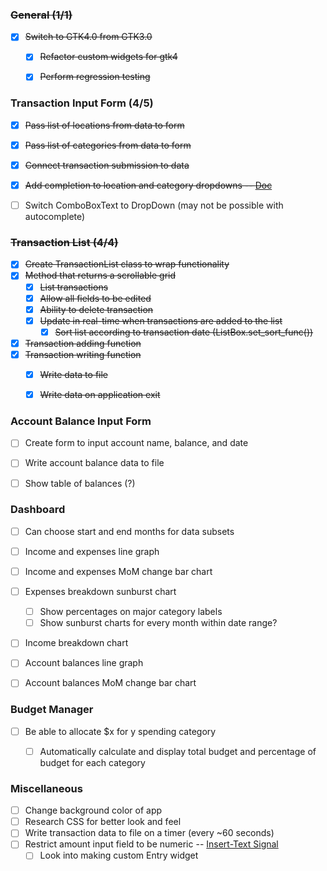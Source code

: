 ### ~~General (1/1)~~
- [X] ~~Switch to GTK4.0 from GTK3.0~~
  - [X] ~~Refactor custom widgets for gtk4~~
  - [X] ~~Perform regression testing~~


### Transaction Input Form (4/5)
- [X] ~~Pass list of locations from data to form~~
- [X] ~~Pass list of categories from data to form~~
- [X] ~~Connect transaction submission to data~~
- [X] ~~Add completion to location and category dropdowns -- [Doc](https://docs.gtk.org/gtk3/class.EntryCompletion.html)~~
- [ ] Switch ComboBoxText to DropDown (may not be possible with autocomplete)
  

### ~~Transaction List (4/4)~~
- [X] ~~Create TransactionList class to wrap functionality~~
- [X] ~~Method that returns a scrollable grid~~ 
  - [X] ~~List transactions~~
  - [X] ~~Allow all fields to be edited~~
  - [X] ~~Ability to delete transaction~~
  - [X] ~~Update in real-time when transactions are added to the list~~
    - [X] ~~Sort list according to transaction date (ListBox.set_sort_func())~~
- [X] ~~Transaction adding function~~
- [X] ~~Transaction writing function~~
  - [X] ~~Write data to file~~
  - [X] ~~Write data on application exit~~
  

### Account Balance Input Form
- [ ] Create form to input account name, balance, and date
- [ ] Write account balance data to file
- [ ] Show table of balances (?)


### Dashboard
- [ ] Can choose start and end months for data subsets
- [ ] Income and expenses line graph
- [ ] Income and expenses MoM change bar chart
- [ ] Expenses breakdown sunburst chart
  - [ ] Show percentages on major category labels
  - [ ] Show sunburst charts for every month within date range?
- [ ] Income breakdown chart
- [ ] Account balances line graph
- [ ] Account balances MoM change bar chart


### Budget Manager
- [ ] Be able to allocate $x for y spending category
  - [ ] Automatically calculate and display total budget and percentage of budget for each category


### Miscellaneous
- [ ] Change background color of app
- [ ] Research CSS for better look and feel
- [ ] Write transaction data to file on a timer (every ~60 seconds)
- [ ] Restrict amount input field to be numeric -- [Insert-Text Signal](https://docs.gtk.org/gtk4/signal.Editable.insert-text.html)
  - [ ] Look into making custom Entry widget